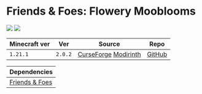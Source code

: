 # Friends & Foes: Flowery Mooblooms

![](https://media.forgecdn.net/avatars/thumbnails/726/85/256/256/638078480804986319.png)
![](https://media.forgecdn.net/attachments/586/25/moobloom_allium.png)

| Minecraft ver | Ver     | Source                                                                                                                                                                              | Repo                                                                     |
| ------------- | ------- | ----------------------------------------------------------------------------------------------------------------------------------------------------------------------------------- | ------------------------------------------------------------------------ |
| `1.21.1`      | `2.0.2` | [CurseForge](https://www.curseforge.com/minecraft/mc-mods/friends-and-foes-flowery-mooblooms-forge) [Modirinth](https://modrinth.com/mod/friends-and-foes-flowery-mooblooms-fabric) | [GitHub](https://github.com/Faboslav/friends-and-foes-flowery-mooblooms) |

| Dependencies                                 |
| -------------------------------------------- |
| [Friends & Foes](docs/Friends%20&%20Foes.md) |